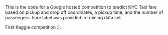 This is the code for a Google hosted competition to predict NYC Taxi fare based on pickup and drop off coordinates, a pickup time, and the number of passengers. Fare label was provided in training data set.

First Kaggle competition :).

 